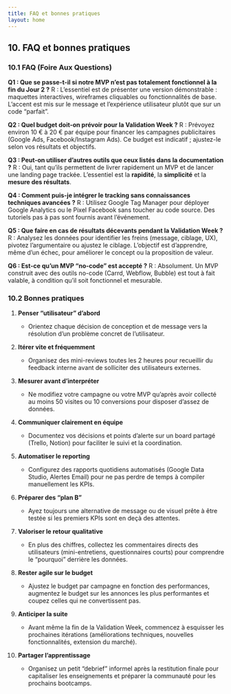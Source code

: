 ```yaml
---
title: FAQ et bonnes pratiques
layout: home
---
```

## 10. FAQ et bonnes pratiques

### 10.1 FAQ (Foire Aux Questions)

**Q1 : Que se passe-t-il si notre MVP n’est pas totalement fonctionnel à la fin du Jour 2 ?**
R : L’essentiel est de présenter une version démonstrable : maquettes interactives, wireframes cliquables ou fonctionnalités de base. L’accent est mis sur le message et l’expérience utilisateur plutôt que sur un code “parfait”.

**Q2 : Quel budget doit-on prévoir pour la Validation Week ?**
R : Prévoyez environ 10 € à 20 € par équipe pour financer les campagnes publicitaires (Google Ads, Facebook/Instagram Ads). Ce budget est indicatif ; ajustez-le selon vos résultats et objectifs.

**Q3 : Peut-on utiliser d’autres outils que ceux listés dans la documentation ?**
R : Oui, tant qu’ils permettent de livrer rapidement un MVP et de lancer une landing page trackée. L’essentiel est la **rapidité**, la **simplicité** et la **mesure des résultats**.

**Q4 : Comment puis-je intégrer le tracking sans connaissances techniques avancées ?**
R : Utilisez Google Tag Manager pour déployer Google Analytics ou le Pixel Facebook sans toucher au code source. Des tutoriels pas à pas sont fournis avant l’événement.

**Q5 : Que faire en cas de résultats décevants pendant la Validation Week ?**
R : Analysez les données pour identifier les freins (message, ciblage, UX), pivotez l’argumentaire ou ajustez le ciblage. L’objectif est d’apprendre, même d’un échec, pour améliorer le concept ou la proposition de valeur.

**Q6 : Est-ce qu’un MVP “no-code” est accepté ?**
R : Absolument. Un MVP construit avec des outils no-code (Carrd, Webflow, Bubble) est tout à fait valable, à condition qu’il soit fonctionnel et mesurable.

### 10.2 Bonnes pratiques

1. **Penser “utilisateur” d’abord**

   * Orientez chaque décision de conception et de message vers la résolution d’un problème concret de l’utilisateur.

2. **Itérer vite et fréquemment**

   * Organisez des mini-reviews toutes les 2 heures pour recueillir du feedback interne avant de solliciter des utilisateurs externes.

3. **Mesurer avant d’interpréter**

   * Ne modifiez votre campagne ou votre MVP qu’après avoir collecté au moins 50 visites ou 10 conversions pour disposer d’assez de données.

4. **Communiquer clairement en équipe**

   * Documentez vos décisions et points d’alerte sur un board partagé (Trello, Notion) pour faciliter le suivi et la coordination.

5. **Automatiser le reporting**

   * Configurez des rapports quotidiens automatisés (Google Data Studio, Alertes Email) pour ne pas perdre de temps à compiler manuellement les KPIs.

6. **Préparer des “plan B”**

   * Ayez toujours une alternative de message ou de visuel prête à être testée si les premiers KPIs sont en deçà des attentes.

7. **Valoriser le retour qualitative**

   * En plus des chiffres, collectez les commentaires directs des utilisateurs (mini-entretiens, questionnaires courts) pour comprendre le “pourquoi” derrière les données.

8. **Rester agile sur le budget**

   * Ajustez le budget par campagne en fonction des performances, augmentez le budget sur les annonces les plus performantes et coupez celles qui ne convertissent pas.

9. **Anticiper la suite**

   * Avant même la fin de la Validation Week, commencez à esquisser les prochaines itérations (améliorations techniques, nouvelles fonctionnalités, extension du marché).

10. **Partager l’apprentissage**

    * Organisez un petit “debrief” informel après la restitution finale pour capitaliser les enseignements et préparer la communauté pour les prochains bootcamps.
